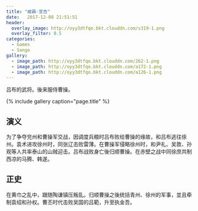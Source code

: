 ```yaml
---
title: "臧霸·宣告"
date:   2017-12-08 21:51:51
header:
  overlay_image: http://oyy3dtfqo.bkt.clouddn.com/s319-1.png
  overlay_filter: 0.5
categories:
  - Games
  - Sango
gallery:
  - image_path: http://oyy3dtfqo.bkt.clouddn.com/262-1.png
  - image_path: http://oyy3dtfqo.bkt.clouddn.com/a172-1.png
  - image_path: http://oyy3dtfqo.bkt.clouddn.com/a126-1.png
---
```


吕布的武将。後来服侍曹操。

{% include gallery caption="page.title" %}

## 演义

为了争夺兖州和曹操军交战，因调度兵粮时吕布败给曹操的缘故，和吕布逃往徐州。袁术进攻徐州时，同张辽击败雷薄。在曹操军侵略徐州时，和尹礼、吴敦、孙观等人共率泰山的山贼迎击。吕布战败身亡後归顺曹操。在赤壁之战中同徐庶共制西凉的马腾、韩遂。

## 正史

在黄巾之乱中，跟随陶谦镇压叛乱。归顺曹操之後统括青州、徐州的军事，並且牵制袁绍和孙权。曹丕时代击败吴国的吕範，升至执金吾。